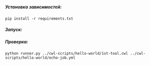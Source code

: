 ##### Установка зависимостей: 
 
    pip install -r requirements.txt


##### Запуск:

##### Проверка: 

    python runner.py ../cwl-scripts/hello-world/1st-tool.cwl ../cwl-scripts/hello-world/echo-job.yml
